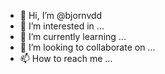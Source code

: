 - 👋 Hi, I’m @bjornvdd
- 👀 I’m interested in ...
- 🌱 I’m currently learning ...
- 💞️ I’m looking to collaborate on ...
- 📫 How to reach me ...

<!---
bjornvdd/bjornvdd is a ✨ special ✨ repository because its `README.md` (this file) appears on your GitHub profile.
You can click the Preview link to take a look at your changes.
--->
